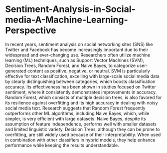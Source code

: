 # Sentiment-Analysis-in-Social-media-A-Machine-Learning-Perspective
In recent years, sentiment analysis on social networking sites (SNS) like Twitter and Facebook has become increasingly important due to their widespread and ever-changing use. Researchers often utilize machine learning (ML) techniques, such as Support Vector Machines (SVM), Decision Trees, Random Forest, and Naive Bayes, to categorize user-generated content as positive, negative, or neutral. SVM is particularly effective for text classification, excelling with large-scale social media data by clearly distinguishing between categories, which boosts classification accuracy. Its effectiveness has been shown in studies focused on Twitter sentiment, where it consistently demonstrates improvements in accuracy. Random Forest, which consists of multiple decision trees, is also favored for its resilience against overfitting and its high accuracy in dealing with noisy social media text. Research suggests that Random Forest frequently outperforms other ML algorithms, including Naive Bayes, which, while simpler, is very efficient with large datasets. Naive Bayes, despite its assumption of feature independence, performs well with smaller datasets and limited linguistic variety. Decision Trees, although they can be prone to overfitting, are still widely used because of their interpretability. When used in combination with other classifiers in hybrid models, they help enhance performance while keeping the results understandable.

